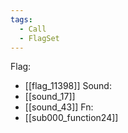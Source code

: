 ```yaml
---
tags:
  - Call
  - FlagSet
---
```

Flag:
- [[flag_11398]]
Sound:
- [[sound_17]]
- [[sound_43]]
Fn:
- [[sub000_function24]]
